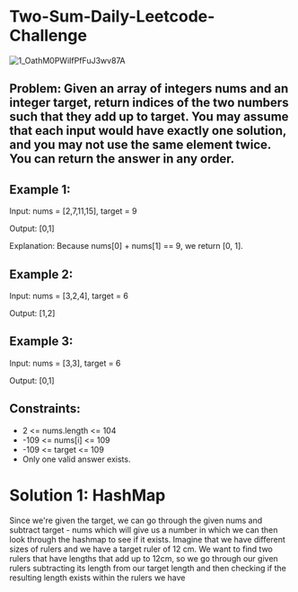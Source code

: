 # Two-Sum-Daily-Leetcode-Challenge
![1_OathM0PWiIfPfFuJ3wv87A](https://github.com/albrran/Valid-Anagram-Daily-Leetcode-Challenge/assets/120284166/4d831238-d99d-4762-93b5-6311438f469d)
<br>
<h2>Problem: Given an array of integers nums and an integer target, return indices of the two numbers such that they add up to target.  You may assume that each input would have exactly one solution, and you may not use the same element twice.  You can return the answer in any order.</h2>

  <h2>Example 1:</h2>
    <p>Input: nums = [2,7,11,15], target = 9</p>
    <p>Output: [0,1]</p>
    <p>Explanation: Because nums[0] + nums[1] == 9, we return [0, 1].</p>
    <h2>Example 2:</h2>
    <p>Input: nums = [3,2,4], target = 6</p>
    <p>Output: [1,2]</p>
    <h2>Example 3:</h2>
    <p>Input: nums = [3,3], target = 6</p>
    <p>Output: [0,1]</p>
    <h2>Constraints:</h2>
    <ul>
        <li>2 <= nums.length <= 104</li>
        <li>-109 <= nums[i] <= 109</li>
        <li>-109 <= target <= 109</li>
        <li>Only one valid answer exists.</li>
    </ul>
<h1>Solution 1: HashMap</h1>
<p>Since we're given the target, we can go through the given nums and subtract target - nums which will give us a number in which we can then look through the hashmap to see if it exists. Imagine that we have different sizes of rulers and we have a target ruler of 12 cm. We want to find two rulers that have lengths that add up to 12cm, so we go through our given rulers subtracting its length from our target length and then checking if the resulting length exists within the rulers we have</p>

